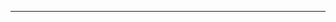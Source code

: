 ---

<script>
  // Auto redirect to index.html
  if (window.location.href.includes("github.io") || window.location.href.includes("noorcoin")) {
    window.location.href = "index.html";
  }
</script>
